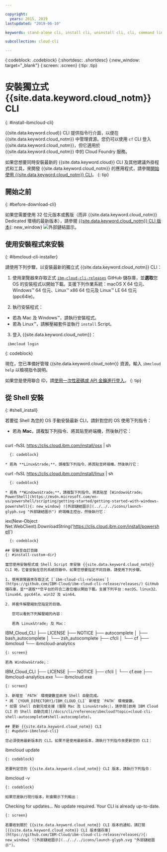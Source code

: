 ```yaml
---

copyright:
  years: 2015, 2019
lastupdated: "2019-06-10"

keywords: stand-alone cli, install cli, uninstall cli, cli, command line, command-line, windows powershell, linux, macos, installer, standalone cli

subcollection: cloud-cli

---
```


{:codeblock: .codeblock}
{:shortdesc: .shortdesc}
{:new_window: target="_blank"}
{:screen: .screen}
{:tip: .tip}

# 安裝獨立式 {{site.data.keyword.cloud_notm}} CLI
{: #install-ibmcloud-cli}

{{site.data.keyword.cloud}} CLI 提供指令行介面，以便在 {{site.data.keyword.cloud_notm}} 中管理資源。您仍可以使用 `cf` CLI 登入 {{site.data.keyword.cloud_notm}}，但它適用於 {{site.data.keyword.cloud_notm}} 中的 Cloud Foundry 服務。 

如果您想要同時安裝最新的 {{site.data.keyword.cloud}} CLI 及其他建議外掛程式和工具，來開發 {{site.data.keyword.cloud_notm}} 的應用程式，請參閱[開始使用 {{site.data.keyword.cloud_notm}} CLI](/docs/cli?topic=cloud-cli-getting-started)。
{: tip}

## 開始之前
{: #before-download-cli}

如果您需要使用 32 位元版本或舊版（而非 {{site.data.keyword.cloud_notm}} Dedicated 環境的最新版本），請參閱 [{{site.data.keyword.cloud_notm}} CLI 版本](https://github.com/IBM-Cloud/ibm-cloud-cli-release/releases/){: new_window} ![外部鏈結圖示](../../../icons/launch-glyph.svg "外部鏈結圖示")。

## 使用安裝程式來安裝
{: #ibmcloud-cli-installer}

請使用下列步驟，以安裝最新的獨立式 {{site.data.keyword.cloud_notm}} CLI：

1. 使用瀏覽器來存取正式 [`ibm-cloud-cli-releases`](https://github.com/IBM-Cloud/ibm-cloud-cli-release/releases/) GitHub 儲存庫，並**選取**您 OS 的安裝程式以開始下載。支援下列作業系統：macOS X 64 位元、Windows&trade; 64 位元、Linux&trade; x86 64 位元及 Linux&trade; LE 64 位元 (ppc64le)。

2. 執行安裝程式：
  * 若為 Mac 及 Windows&trade;，請執行安裝程式。
  * 若為 Linux&trade;，請解壓縮套件並執行 `install` Script。

3. 登入 {{site.data.keyword.cloud_notm}}：
  ```
   ibmcloud login
   ```
  {: codeblock}
   
  現在，您已準備好管理 {{site.data.keyword.cloud_notm}} 資源。輸入 `ibmcloud help` 以檢視指令說明。

  如果您是使用聯合 ID，請[使用一次性密碼或 API 金鑰進行登入](/docs/iam?topic=iam-federated_id)。
  {: tip}

## 從 Shell 安裝
{: #shell_install}

若要從 Shell 為您的 OS 手動安裝最新 CLI，請針對您的 OS 使用下列指令：

* 若為 **Mac**，請複製下列指令、將其貼至終端機，然後執行它：
  ```
curl -fsSL https://clis.cloud.ibm.com/install/osx | sh
```
  {: codeblock}

* 若為 **Linux&trade;**，請複製下列指令、將其貼至終端機，然後執行它：
  ```
curl -fsSL https://clis.cloud.ibm.com/install/linux | sh
```
  {: codeblock}

* 若為 **Windows&trade;**，請複製下列指令、將其貼至 [Windows&trade; PowerShell](https://msdn.microsoft.com/en-us/powershell/scripting/getting-started/getting-started-with-windows-powershell){: new_window} ![外部鏈結圖示](../../../icons/launch-glyph.svg "外部鏈結圖示") 終端機主控台，然後執行它：
  ```
iex(New-Object Net.WebClient).DownloadString('https://clis.cloud.ibm.com/install/powershell')
```
  {: codeblock}

## 安裝至自訂目錄
{: #install-custom-dir}

當您使用安裝程式或 Shell Script 來安裝 {{site.data.keyword.cloud_notm}} CLI 時，它會安裝在您的系統目錄中。如果您想要指定不同目錄，請使用下列步驟。

1. 使用瀏覽器來存取正式 [`ibm-cloud-cli-releases`](https://github.com/IBM-Cloud/ibm-cloud-cli-release/releases/) GitHub 儲存庫，並**選取**您平台的符合二進位檔以開始下載。支援下列平台：macOS、linux32、linux64、ppc64le、win32 及 win64。

2. 將套件解壓縮到您指定的目錄。

   您可以看到下列解壓縮的內容：

   若為 Linux&trade; 及 Mac：
   ```
   IBM_Cloud_CLI
   ├── LICENSE
   ├── NOTICE
   ├── autocomplete
   │   ├── bash_autocomplete
   │   └── zsh_autocomplete
   ├── cfcli
   │   └── cf
   ├── ibmcloud
   └── ibmcloud-analytics
   ```
   {: screen}

   若為 Windows&trade;：
   ```
   IBM_Cloud_CLI
   ├── LICENSE
   ├── NOTICE
   ├── cfcli
   │   └── cf.exe
   ├── ibmcloud-analytics.exe
   └── ibmcloud.exe
   ```
   {: screen}

3. 新增至 `PATH` 環境變數並啟用 Shell 自動完成。
  * 將 `{YOUR_DIRECTORY}/IBM_CLOUD_CLI` 新增至 `PATH` 環境變數。
  * 如需 Shell 自動完成支援（僅限 Mac 及 Linux&trade;），請參閱[啟用 IBM Cloud CLI 的 Shell 自動完成](/docs/cli/reference/ibmcloud?topic=cloud-cli-shell-autocomplete#shell-autocomplete)。

## 更新 {{site.data.keyword.cloud_notm}} CLI
{: #update-ibmcloud-cli}

您必須使用最新版本的 CLI。如果不是使用最新版本，請執行下列指令來更新您的 CLI：

```
ibmcloud update
```
{: codeblock}

若要判定您的 {{site.data.keyword.cloud_notm}} CLI 版本，請執行下列指令：
```
ibmcloud -v
```
{: codeblock}

如果您是執行現行版本，則會顯示下列輸出：
```
Checking for updates...
No update required. Your CLI is already up-to-date.
```
{: screen}

若要收到關於 {{site.data.keyword.cloud_notm}} CLI 版本的通知，請訂閱 [{{site.data.keyword.cloud_notm}} CLI 版本儲存庫](https://github.com/IBM-Cloud/ibm-cloud-cli-release/releases/){: new_window} ![外部鏈結圖示](../../../icons/launch-glyph.svg "外部鏈結圖示")。
